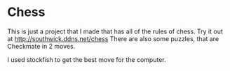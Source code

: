 # Chess
This is just a project that I made that has all of the rules of chess.
Try it out at http://southwick.ddns.net/chess
There are also some puzzles, that are Checkmate in 2 moves.

I used stockfish to get the best move for the computer.
